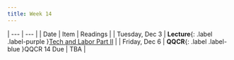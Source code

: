 ```yaml
---
title: Week 14
---
```


| --- | --- |
| Date | Item | Readings |
| Tuesday, Dec 3 | **Lecture**{: .label .label-purple }[Tech and Labor Part II](#) |
| Friday, Dec 6 | **QQCR**{: .label .label-blue }QQCR 14 Due | TBA |